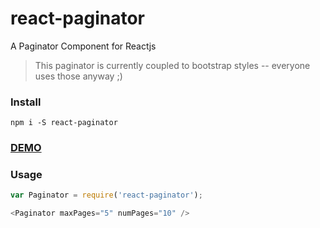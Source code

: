 react-paginator
===============

A Paginator Component for Reactjs

> This paginator is currently coupled to bootstrap styles -- everyone uses those anyway ;)


### Install

`npm i -S react-paginator`

### [DEMO](http://landau.github.io/react-paginator)

[](https://github.com/colleenjoyce/react-paginator/examples/img.png)

### Usage

```js
var Paginator = require('react-paginator');

<Paginator maxPages="5" numPages="10" />
```

